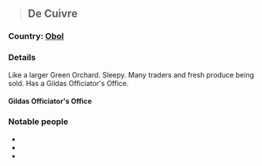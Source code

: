 >## De Cuivre

### Country: [Obol](Obol.md)

### Details

Like a larger Green Orchard. Sleepy. Many traders and fresh produce being sold. Has a Gildas Officiator's Office.

#### Gildas Officiator's Office



### Notable people
- 
- 
- 

